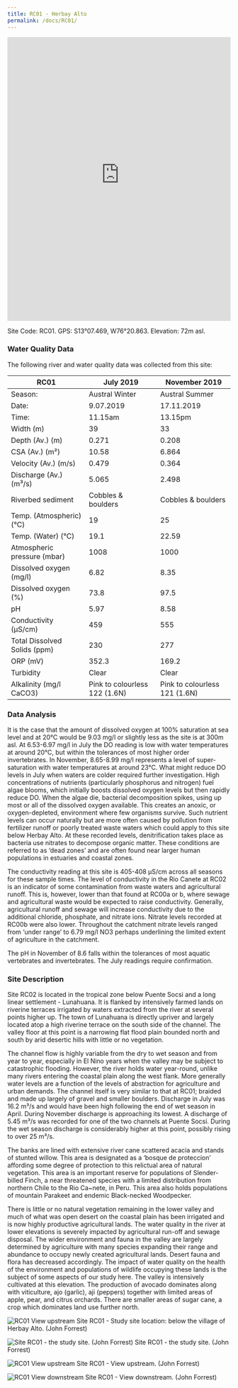 ```yaml
---
title: RC01 - Herbay Alto
permalink: /docs/RC01/
---
```


<iframe width="100%" height="640" allowfullscreen style="border-style:none;" src="https://cavep-undc-hosting.netlify.com/sites/RC01/app-files/"></iframe>


Site Code: RC01.  GPS: S13°07.469, W76°20.863. Elevation:
72m asl.

### Water Quality Data

The following river and water quality data was collected from this site:

| RC01                         | July 2019                     | November 2019            |
|------------------------------|-------------------------------|--------------------------|
| Season:                      | Austral Winter                | Austral Summer           |
| Date:                        | 9.07.2019                     | 17.11.2019               |
| Time:                        | 11.15am                       | 13.15pm                  |
| Width (m)                    | 39                            | 33                       |
| Depth (Av.) (m)              | 0.271                         | 0.208                    |
| CSA (Av.) (m²)               | 10.58                         | 6.864                    |
| Velocity (Av.) (m/s)         | 0.479                         | 0.364                    |
| Discharge (Av.) (m³/s)       | 5.065                         | 2.498                    |
| Riverbed sediment            | Cobbles & boulders            | Cobbles & boulders       |
| Temp. (Atmospheric) (°C)     | 19                            | 25                       |
| Temp. (Water) (°C)           | 19.1                          | 22.59                    |
| Atmospheric pressure (mbar)  | 1008                          | 1000                     |
| Dissolved oxygen (mg/l)      | 6.82                          | 8.35                     |
| Dissolved oxygen (%)         | 73.8                          | 97.5                     |
| pH                           | 5.97                          | 8.58                     |
| Conductivity (µS/cm)         | 459                           | 555                      |
| Total Dissolved Solids (ppm) | 230                           | 277                      |
| ORP (mV)                     | 352.3                         | 169.2                    |
| Turbidity                    | Clear                         | Clear                    |
| Alkalinity (mg/l CaCO3)      | Pink to colourless 122 (1.6N) | Pink to colourless 121 (1.6N)   |

### Data Analysis
It is the case that the amount of dissolved oxygen at 100% saturation at sea level and at 20°C would be 9.03 mg/l or slightly less as the site is at 300m asl. At 6.53-6.97 mg/l in July the DO reading is low with water temperatures at around 20°C, but within the tolerances of most higher order invertebrates. In November, 8.65-8.99 mg/l represents a level of super-saturation with water temperatures at around 23°C. What might reduce DO levels in July when waters are colder required further investigation. High concentrations of nutrients (particularly phosphorus and nitrogen) fuel algae blooms, which initially boosts dissolved oxygen levels but then rapidly reduce DO. When the algae die, bacterial decomposition spikes, using up most or all of the dissolved oxygen available. This creates an anoxic, or oxygen-depleted, environment where few organisms survive. Such nutrient levels can occur naturally but are more often caused by pollution from fertilizer runoff or poorly treated waste waters which could apply to this site below Herbay Alto. At these recorded levels, denitrification takes place as bacteria use nitrates to decompose organic matter. These conditions are referred to as ‘dead zones’ and are often found near larger human populations in estuaries and coastal zones. 

The conductivity reading at this site is 405-408 µS/cm across all seasons for these sample times. The level of conductivity in the Rio Canete at RC02 is an indicator of some contamination from waste waters and agricultural runoff. This is, however, lower than that found at RC00a or b, where sewage and agricultural waste would be expected to raise conductivity. Generally, agricultural runoff and sewage will increase conductivity due to the additional chloride, phosphate, and nitrate ions. Nitrate levels recorded at RC00b were also lower. Throughout the catchment nitrate levels ranged from ‘under range’ to 6.79 mg/l NO3 perhaps underlining the limited extent of agriculture in the catchment.

The pH in November of 8.6 falls within the tolerances of most aquatic vertebrates and invertebrates. The July readings require confirmation.

### Site Description
Site RC02 is located in the tropical zone below Puente Socsi and a long linear settlement - Lunahuana. It is flanked by intensively farmed lands on riverine terraces irrigated by waters extracted from the river at several points higher up. The town of Lunahuana is directly upriver and largely located atop a high riverine terrace on the south side of the channel. The valley floor at this point is a narrowing flat flood plain bounded north and south by arid desertic hills with little or no vegetation.

The channel flow is highly variable from the dry to wet season and from year to year, especially in El Nino years when the valley may be subject to catastrophic flooding. However, the river holds water year-round, unlike many rivers entering the coastal plain along the west flank. More generally water levels are a function of the levels of abstraction for agriculture and urban demands. The channel itself is very similar to that at RC01; braided and made up largely of gravel and smaller boulders.
  Discharge in July was 16.2 m³/s and would have been high following the end of wet season in April. During November discharge is approaching its lowest. A discharge of 5.45 m³/s was recorded for one of the two channels at Puente Socsi. During the wet season discharge is considerably higher at this point, possibly rising to over 25 m³/s. 

The banks are lined with extensive river cane scattered acacia and stands of stunted willow. This area is designated as a ‘bosque de proteccion’ affording some degree of protection to this relictual area of natural vegetation. This area is an important reserve for populations of Slender-billed Finch, a near threatened species with a limited distribution from northern Chile to the Rio Ca\~nete, in Peru. This area also holds populations of mountain Parakeet and endemic Black-necked Woodpecker. 

There is little or no natural vegetation remaining in the lower valley and much of what was open desert on the coastal plain has been irrigated and is now highly productive agricultural lands. The water quality in the river at lower elevations is severely impacted by agricultural run-off and sewage disposal. The wider environment and fauna in the valley are largely determined by agriculture with many species expanding their range and abundance to occupy newly created agricultural lands. Desert fauna and flora has decreased accordingly. The impact of water quality on the health of the environment and populations of wildlife occupying these lands is the subject of some aspects of our study here. The valley is intensively cultivated at this elevation. The production of avocado dominates along with viticulture, ajo (garlic), aji (peppers) together with limited areas of apple, pear, and citrus orchards. There are smaller areas of sugar cane, a crop which dominates land use further north. 


![RC01 View upstream](/assets/SiteDescriptions/RC01/RC01HerbayAlto.jpg)
Site RC01 - Study site location: below the village of Herbay Alto. (John Forrest)


![Site RC01 - the study site. (John Forrest)](/assets/SiteDescriptions/RC01/RC01Studysite.JPG)
Site RC01 - the study site. (John Forrest)


![RC01 View upstream](/assets/SiteDescriptions/RC01/RC01Viewupstream.JPG)
Site RC01 - View upstream. (John Forrest)


![RC01 View downstream](/assets/SiteDescriptions/RC01/RC01Viewdownstream.JPG)
Site RC01 - View downstream. (John Forrest)
